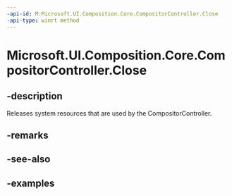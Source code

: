 ```yaml
---
-api-id: M:Microsoft.UI.Composition.Core.CompositorController.Close
-api-type: winrt method
---
```


<!-- Method syntax.
public void CompositorController.Close()
-->

# Microsoft.UI.Composition.Core.CompositorController.Close

## -description

Releases system resources that are used by the CompositorController.

## -remarks

## -see-also

## -examples

